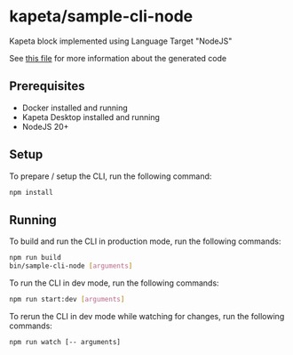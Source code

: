 # kapeta/sample-cli-node

Kapeta block implemented using Language Target "NodeJS"

See [this file](kapeta.md) for more information about the generated code

## Prerequisites
- Docker installed and running
- Kapeta Desktop installed and running
- NodeJS 20+

## Setup

To prepare / setup the CLI, run the following command:
```bash
npm install
```

## Running
To build and run the CLI in production mode, run the following commands:
```bash
npm run build
bin/sample-cli-node [arguments]
```

To run the CLI in dev mode, run the following commands:
```bash
npm run start:dev [arguments]
```

To rerun the CLI in dev mode while watching for changes, run the following commands:
```bash
npm run watch [-- arguments]
```